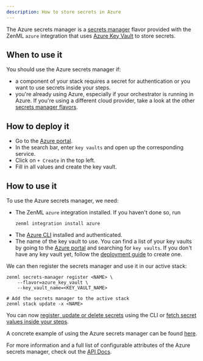 ```yaml
---
description: How to store secrets in Azure
---
```


The Azure secrets manager is a [secrets manager](./secrets-managers.md) flavor provided with
the ZenML `azure` integration that uses [Azure Key Vault](https://azure.microsoft.com/en-us/services/key-vault/#product-overview)
to store secrets.

## When to use it

You should use the Azure secrets manager if:
* a component of your stack requires a secret for authentication or you want 
to use secrets inside your steps.
* you're already using Azure, especially if your orchestrator is running in Azure.
If you're using a different cloud provider, take a look at the other [secrets manager flavors](./secrets-managers.md#secrets-manager-flavors).

## How to deploy it

* Go to the [Azure portal](https://portal.azure.com/#home).
* In the search bar, enter `key vaults` and open up the corresponding service.
* Click on `+ Create` in the top left.
* Fill in all values and create the key vault.

## How to use it

To use the Azure secrets manager, we need:
* The ZenML `azure` integration installed. If you haven't done so, run 
    ```shell
    zenml integration install azure
    ```
* The [Azure CLI](https://docs.microsoft.com/en-us/cli/azure/install-azure-cli) installed and authenticated.
* The name of the key vault to use. You can find a list of your key vaults by going to the
[Azure portal](https://portal.azure.com/#home) and searching for `key vaults`. If you don't have any key vault yet,
follow the [deployment guide](#how-do-you-deploy-it) to create one.

We can then register the secrets manager and use it in our active stack:
```shell
zenml secrets-manager register <NAME> \
    --flavor=azure_key_vault \
    --key_vault_name=<KEY_VAULT_NAME>

# Add the secrets manager to the active stack
zenml stack update -x <NAME>
```

You can now [register, update or delete secrets](./overview.md#in-the-cli) using the CLI or [fetch secret values inside your steps](./overview.md#in-a-zenml-step).

A concrete example of using the Azure secrets manager can be found 
[here](https://github.com/zenml-io/zenml/tree/main/examples/cloud_secrets_manager).

For more information and a full list of configurable attributes of the Azure secrets manager, check out the 
[API Docs](https://apidocs.zenml.io/latest/api_docs/integrations/#zenml.integrations.azure.secrets_managers.azure_secrets_manager.AzureSecretsManager).
